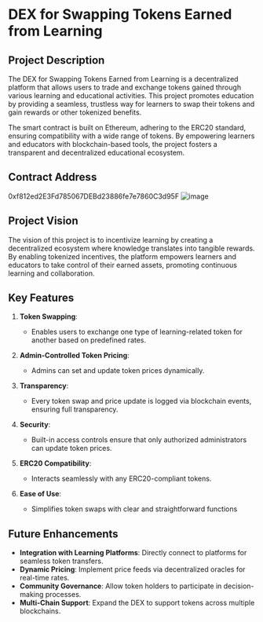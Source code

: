 # DEX for Swapping Tokens Earned from Learning

## Project Description
The DEX for Swapping Tokens Earned from Learning is a decentralized platform that allows users to trade and exchange tokens gained through various learning and educational activities. This project promotes education by providing a seamless, trustless way for learners to swap their tokens and gain rewards or other tokenized benefits.

The smart contract is built on Ethereum, adhering to the ERC20 standard, ensuring compatibility with a wide range of tokens. By empowering learners and educators with blockchain-based tools, the project fosters a transparent and decentralized educational ecosystem.


## Contract Address
0xf812ed2E3Fd785067DEBd23886fe7e7860C3d95F
![image](https://github.com/user-attachments/assets/3244d3fa-0bef-4ece-8721-f276dc57144a)



## Project Vision
The vision of this project is to incentivize learning by creating a decentralized ecosystem where knowledge translates into tangible rewards. By enabling tokenized incentives, the platform empowers learners and educators to take control of their earned assets, promoting continuous learning and collaboration.


## Key Features
1. **Token Swapping**:
   - Enables users to exchange one type of learning-related token for another based on predefined rates.

2. **Admin-Controlled Token Pricing**:
   - Admins can set and update token prices dynamically.

3. **Transparency**:
   - Every token swap and price update is logged via blockchain events, ensuring full transparency.

4. **Security**:
   - Built-in access controls ensure that only authorized administrators can update token prices.

5. **ERC20 Compatibility**:
   - Interacts seamlessly with any ERC20-compliant tokens.

6. **Ease of Use**:
   - Simplifies token swaps with clear and straightforward functions


## Future Enhancements
- **Integration with Learning Platforms**: Directly connect to platforms for seamless token transfers.
- **Dynamic Pricing**: Implement price feeds via decentralized oracles for real-time rates.
- **Community Governance**: Allow token holders to participate in decision-making processes.
- **Multi-Chain Support**: Expand the DEX to support tokens across multiple blockchains.
